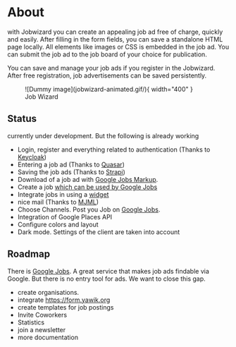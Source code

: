 # About

with Jobwizard you can create an appealing job ad free of charge, quickly and easily. After filling in the form fields, you can save a standalone HTML page locally. All elements like images or CSS is embedded in the job ad. You can submit the job ad to the job board of your choice for publication.

You can save and manage your job ads if you register in the Jobwizard. After free registration, job advertisements can be saved persistently.

<figure markdown>
  ![Dummy image](jobwizard-animated.gif/){ width="400" }
  <figcaption>Job Wizard</figcaption>
</figure>

## Status

currently under development. But the following is already working

* Login, register and everything related to authentication (Thanks to [Keycloak](https://www.keycloak.org/))
* Entering a job ad (Thanks to [Quasar](https://quasar.dev))
* Saving the job ads (Thanks to [Strapi](https://strapi.io))
* Download of a job ad with [Google Jobs Markup](https://developers.google.com/search/docs/advanced/structured-data/job-posting).
* Create a job [which can be used by Google Jobs](https://yawik.org/2021/12/unabhaengiges-eingabeformular-fuer-google-jobs/)
* Integrate jobs in using a [widget](https://gitlab.com/yawik/jobboard-widget) 
* nice mail (Thanks to [MJML](https://mjml.io/))
* Choose Channels. Post you Job on [Google Jobs](https://jobs.google.com/about/).
* Integration of Google Places API
* Configure colors and layout
* Dark mode. Settings of the client are taken into account 

## Roadmap

There is [Google Jobs](https://de.wikipedia.org/wiki/Google_for_Jobs). A great service that makes job ads findable via Google. But there is no entry tool for ads. We want to close this gap.

* create organisations. 
* integrate https://form.yawik.org
* create templates for job postings
* Invite Coworkers
* Statistics
* join a newsletter
* more documentation


